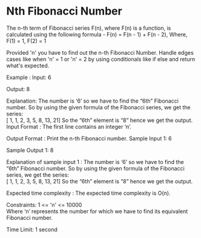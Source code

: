 # Nth Fibonacci Number

The n-th term of Fibonacci series F(n), where F(n) is a function, is calculated using the following formula -
    F(n) = F(n - 1) + F(n - 2), 
    Where, F(1) = 1, F(2) = 1


Provided 'n' you have to find out the n-th Fibonacci Number. Handle edges cases like when 'n' = 1 or 'n' = 2 by using conditionals like if else and return what's expected.


Example :
Input: 6

Output: 8

Explanation: The number is ‘6’ so we have to find the “6th” Fibonacci number.
So by using the given formula of the Fibonacci series, we get the series:    
[ 1, 1, 2, 3, 5, 8, 13, 21]
So the “6th” element is “8” hence we get the output.
Input Format :
The first line contains an integer ‘n’.


Output Format :
Print the n-th Fibonacci number.
Sample Input 1:
6


Sample Output 1:
8


Explanation of sample input 1 :
The number is ‘6’ so we have to find the “6th” Fibonacci number.
So by using the given formula of the Fibonacci series, we get the series:    
[ 1, 1, 2, 3, 5, 8, 13, 21]
So the “6th” element is “8” hence we get the output.


Expected time complexity :
The expected time complexity is O(n).


Constraints:
1 <= 'n' <= 10000     
Where ‘n’ represents the number for which we have to find its equivalent Fibonacci number.

Time Limit: 1 second